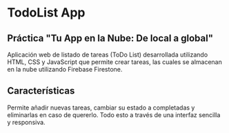# TodoList App
## Práctica "Tu App en la Nube: De local a global"
Aplicación web de listado de tareas (ToDo List) desarrollada utilizando HTML, CSS y JavaScript que permite crear tareas, las cuales se almacenan en la nube utilizando Firebase Firestone.
<br>
## Características
Permite añadir nuevas tareas, cambiar su estado a completadas y eliminarlas en caso de quererlo. Todo esto a través de una interfaz sencilla y responsiva.
